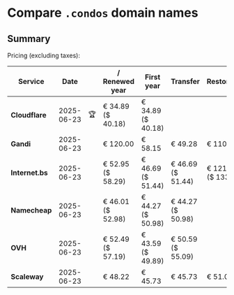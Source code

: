 # Compare `.condos` domain names

## Summary

Pricing (excluding taxes):

| Service | Date |  | / Renewed year | First year | Transfer | Restoration |
|--|--|--|--|--|--|--|
| **Cloudflare** | 2025-06-23 | 🏆 | € 34.89<br>($ 40.18) | € 34.89<br>($ 40.18) |  |  |
| **Gandi** | 2025-06-23 |  | € 120.00 | € 58.15 | € 49.28 | € 110.41 |
| **Internet.bs** | 2025-06-23 |  | € 52.95<br>($ 58.29) | € 46.69<br>($ 51.44) | € 46.69<br>($ 51.44) | € 121.19<br>($ 133.49) |
| **Namecheap** | 2025-06-23 |  | € 46.01<br>($ 52.98) | € 44.27<br>($ 50.98) | € 44.27<br>($ 50.98) |  |
| **OVH** | 2025-06-23 |  | € 52.49<br>($ 57.19) | € 43.59<br>($ 49.89) | € 50.59<br>($ 55.09) |  |
| **Scaleway** | 2025-06-23 |  | € 48.22 | € 45.73 | € 45.73 | € 51.01 |
